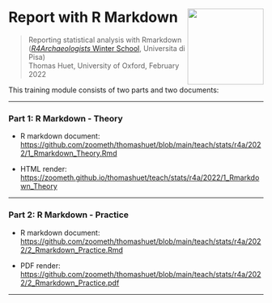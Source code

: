 # Report with R Markdown <img src="www/logo.png" width='150px' align="right"/>
> Reporting statistical analysis with Rmarkdown ([*R4Archaeologists* Winter School](https://www.unipi.it/index.php/humanities/item/16574-r4rchaeologists), Universita di Pisa)  
> Thomas Huet, University of Oxford, February 2022

This training module consists of two parts and two documents:

---

### Part 1: R Markdown - Theory

* R markdown document: https://github.com/zoometh/thomashuet/blob/main/teach/stats/r4a/2022/1_Rmarkdown_Theory.Rmd

* HTML render: https://zoometh.github.io/thomashuet/teach/stats/r4a/2022/1_Rmarkdown_Theory 

---

### Part 2: R Markdown - Practice

* R markdown document: https://github.com/zoometh/thomashuet/blob/main/teach/stats/r4a/2022/2_Rmarkdown_Practice.Rmd

* PDF render: https://github.com/zoometh/thomashuet/blob/main/teach/stats/r4a/2022/2_Rmarkdown_Practice.pdf

---
